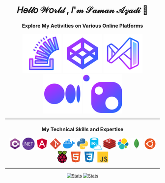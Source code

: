 <div align="center">

# 𝐻𝑒𝓁𝓁𝑜 𝒲𝑜𝓇𝓁𝒹 , 𝐼'𝓂 𝒮𝒶𝓂𝒶𝓃 𝒜𝓏𝒶𝒹𝒾 👋

### Explore My Activities on Various Online Platforms

[![Stack Overflow](./Icons/Gradient%20icons/stackoverflow.svg)](https://stackoverflow.com/users/13861561/saman-azadi)
[![CodePen](./Icons/Gradient%20icons/codepen.svg)](https://codepen.io/sam-sam-the-flexboxer/pens/popular)
[![marketplace](./Icons/Gradient%20icons/visualstudio.svg)](https://marketplace.visualstudio.com/publishers/SamanAzadi1996)
[![medium](./Icons/Gradient%20icons/medium.svg)](https://medium.com/@samanazadi1996)
[![nuget](./Icons/Gradient%20icons/nuget.svg)](https://www.nuget.org/profiles/SamanAzadi)

---
 
### My Technical Skills and Expertise

[<img async src="./Icons/csharp.svg" alt="C#" height="40">](https://github.com/samanazadi1996)
[<img async src="./Icons/dotnet.svg" alt="C#" height="40">](https://github.com/samanazadi1996)
[<img async src="./Icons/angular.svg" alt="C#" height="40">](https://github.com/samanazadi1996)
[<img async src="./Icons/git.svg" alt="C#" height="40">](https://github.com/samanazadi1996)
[<img async src="./Icons/docker.svg" alt="C#" height="40">](https://github.com/samanazadi1996)
[<img async src="./Icons/python.svg" alt="C#" height="40">](https://github.com/samanazadi1996)
[<img async src="./Icons/sql.svg" alt="C#" height="40">](https://github.com/samanazadi1996)
[<img async src="./Icons/redis.svg" alt="C#" height="40">](https://github.com/samanazadi1996)
[<img async src="./Icons/elk.svg" alt="C#" height="40">](https://github.com/samanazadi1996)
[<img async src="./Icons/mongo.svg" alt="C#" height="40">](https://github.com/samanazadi1996)
[<img async src="./Icons/ubuntu.svg" alt="C#" height="40">](https://github.com/samanazadi1996)
[<img async src="./Icons/raspberrypi.svg" alt="C#" height="40">](https://github.com/samanazadi1996)
[<img async src="./Icons/html.svg" alt="C#" height="40">](https://github.com/samanazadi1996)
[<img async src="./Icons/css.svg" alt="C#" height="40">](https://github.com/samanazadi1996)
[<img async src="./Icons/js.svg" alt="C#" height="40">](https://github.com/samanazadi1996)

---
[![Stats](https://github-readme-stats.vercel.app/api?username=samanazadi1996&show_icons=true&theme=transparent&count_private=true&hide_border=true)](https://github.com/samanazadi1996)
[![Stats](https://github-readme-stats.vercel.app/api/top-langs/?username=samanazadi1996&theme=transparent&layout=compact&v=1&exclude_repo=Sam.SchoolProjects&hide_border=true)](https://github.com/samanazadi1996)

</div>
